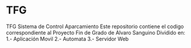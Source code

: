 # TFG
 TFG Sistema de Control Aparcamiento
	Este repositorio contiene el codigo correspondiente al Proyecto Fin de Grado de Alvaro Sanguino
	Dividido en: 
		1.- Aplicación Movil
		2.- Automata
		3.- Servidor Web